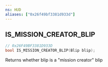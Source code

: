 ```yaml
---
ns: HUD
aliases: ["0x26f49bf3381d933d"]
---
```

## IS_MISSION_CREATOR_BLIP

```c
// 0x26F49BF3381D933D
bool IS_MISSION_CREATOR_BLIP(Blip blip);
```

Returns whether blip is a "mission creator" blip

